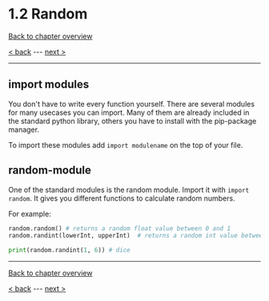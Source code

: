 # 1.2 Random

[Back to chapter overview](../README.md)

[< back](./1-how-to-find-errors-in-my-code.md) ---
[next >](../README.md)

---

## import modules

You don't have to write every function yourself. There are several modules for many usecases you can import.
Many of them are already included in the standard python library, others you have to install with the pip-package manager.

To import these modules add `import modulename` on the top of your file.

## random-module

One of the standard modules is the random module. Import it with `import random`. It gives you different functions to calculate random numbers.

For example:

```python
random.random() # returns a random float value between 0 and 1
random.randint(lowerInt, upperInt)  # returns a random int value between lowerInt and upperInt (inclusive)

print(random.randint(1, 6)) # dice

```

---

[Back to chapter overview](../README.md)

[< back](./1-how-to-find-errors-in-my-code.md) ---
[next >](../README.md)

